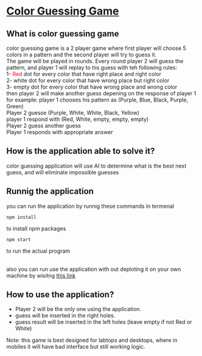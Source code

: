 # <a href="https://solve-guessing-color-game.herokuapp.com/" target="_blank">Color Guessing Game</a>
## What is color guessing game
color guessing game is a 2 player game where first player will choose 5 colors in a pattern and the second player will try to guess it.
<br>
The game will be played in rounds. Every round player 2 will guess the pattern, and player 1 will replay to his guess with teh following rules:
<br>
1- <span style='color:red'>Red</span> dot for every color that have right place and right color
<br>
2- <span>white</span> dot for every color that have wrong place but right color
<br>
3- empty dot for every color that have wrong place and wrong color
<br>
then player 2 will make another guess depening on the response of player 1
<br>
for example:
player 1 chooses his pattern as (Purple, Blue, Black, Purple, Green)<br>
Player 2 guesse (Purple, White, White, Black, Yellow)<br>
player 1 respond with (Red, White, empty, empty, empty)<br>
Player 2 guess another guess <br>
Player 1 responds with appropriate answer <br>


## How is the application able to solve it?
color guessing application will use AI to determine what is the best next guess, and will eliminate impossible guesses

## Runnig the application
you can run the application by runnig these commands in termenal<br>
```
npm install
```
to install npm packages <br>
```
npm start
```
to run the actual program<br><br>

also you can run use the application with out deploting it on your own machine by wisitng <a href="https://solve-guessing-color-game.herokuapp.com/">this link</a>


## How to use the application?
<ul>
  
<li>Player 2 will be the only one using the application.<br>
<li>guess will be inserted in the right holes.<br>
<li>guess result will be inserted in the left holes (leave empty if not Red or White)<br>
</ul>
Note: this game is best designed for labtops and desktops, where in mobiles it will have bad interface but still working logic.
